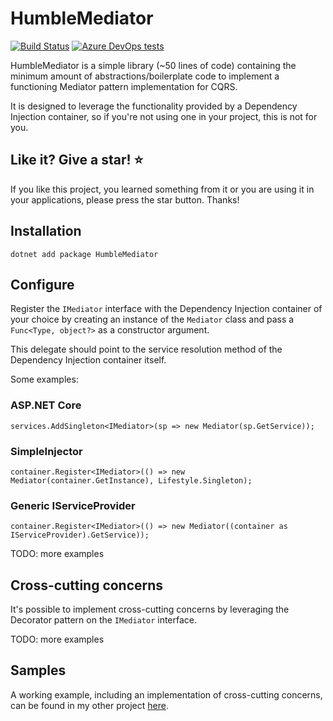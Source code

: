 # HumbleMediator
[![Build Status](https://dev.azure.com/undrivendev/HumbleMediator/_apis/build/status/undrivendev.HumbleMediator?branchName=main)](https://dev.azure.com/undrivendev/HumbleMediator/_build/latest?definitionId=3&branchName=main)
[![Azure DevOps tests](https://img.shields.io/azure-devops/tests/undrivendev/HumbleMediator/3/main)](https://dev.azure.com/undrivendev/HumbleMediator/_build/latest?definitionId=3&branchName=main)

HumbleMediator is a simple library (~50 lines of code) containing the minimum amount of abstractions/boilerplate code to implement a functioning Mediator pattern implementation for CQRS.

It is designed to leverage the functionality provided by a Dependency Injection container, so if you're not using one in your project, this is not for you.

## Like it? Give a star! :star:
If you like this project, you learned something from it or you are using it in your applications, please press the star button. Thanks!

## Installation
```
dotnet add package HumbleMediator
```

## Configure
Register the `IMediator` interface with the Dependency Injection container of your choice by creating an instance of the `Mediator` class and pass a `Func<Type, object?>` as a constructor argument.

This delegate should point to the service resolution method of the Dependency Injection container itself.

Some examples:

### ASP.NET Core
```
services.AddSingleton<IMediator>(sp => new Mediator(sp.GetService));
```

### SimpleInjector
```
container.Register<IMediator>(() => new Mediator(container.GetInstance), Lifestyle.Singleton);
```
### Generic IServiceProvider
```
container.Register<IMediator>(() => new Mediator((container as IServiceProvider).GetService));
```
TODO: more examples
## Cross-cutting concerns
It's possible to implement cross-cutting concerns by leveraging the Decorator pattern on the `IMediator` interface.

TODO: more examples
## Samples
A working example, including an implementation of cross-cutting concerns, can be found in my other project [here](https://github.com/undrivendev/template-webapi-aspnet/blob/main/src/WebApiTemplate.Api/Program.cs#L60).
